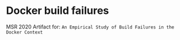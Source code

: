 # Docker build failures

MSR 2020 Artifact for: `An Empirical Study of Build Failures in the Docker Context`
